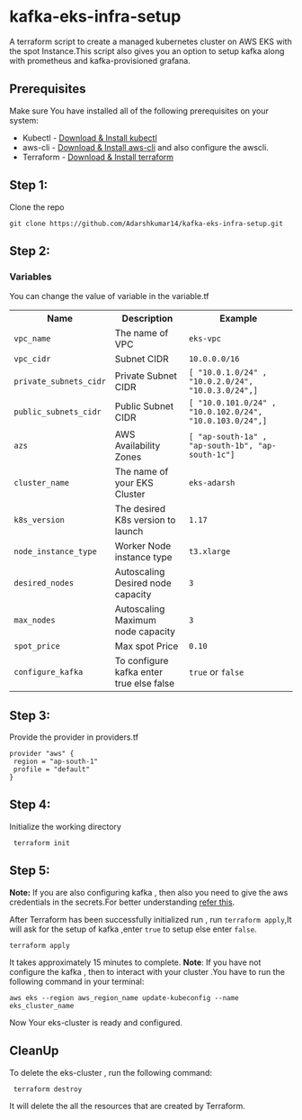 # kafka-eks-infra-setup
A terraform script to create a managed kubernetes cluster on AWS EKS with the spot Instance.This script also gives you an option to setup kafka along with prometheus and kafka-provisioned grafana.
## Prerequisites
Make sure You have installed all of the following prerequisites on your system:
* Kubectl - [Download & Install kubectl](https://kubernetes.io/docs/tasks/tools/) 
* aws-cli - [Download & Install aws-cli](https://docs.aws.amazon.com/cli/latest/userguide/install-cliv2-windows.html) and also configure the awscli.
* Terraform - [Download & Install terraform](https://www.terraform.io/downloads.html)

## Step 1: 
  Clone the repo
  ```
  git clone https://github.com/Adarshkumar14/kafka-eks-infra-setup.git
  ```
## Step 2:
### Variables
You can change the value of variable in the variable.tf
 <table>
    <tr>
      <th> Name </th>
      <th> Description</th>
      <th> Example </th>
    </tr>
    <tr>
      <td> <code>vpc_name</code> </td>
      <td> The name of VPC</td>
        <td><code>eks-vpc</code> </td>
    </tr>
    <tr>
      <td><code>vpc_cidr</code></td>
      <td> Subnet CIDR</td>
      <td><code>10.0.0.0/16</code></td>
    </tr>
    <tr>
      <td><code>private_subnets_cidr</code></td>
      <td>Private Subnet CIDR</td>
      <td><code>[ "10.0.1.0/24" , "10.0.2.0/24", "10.0.3.0/24",]</code></td>
  </tr>
  <tr>
    <td><code>public_subnets_cidr</code></td>
    <td>Public Subnet CIDR</td>
    <td><code>[ "10.0.101.0/24" , "10.0.102.0/24", "10.0.103.0/24",]</code></td>
  </tr>
  <tr>
    <td><code>azs</code></td>
    <td>AWS Availability Zones</td>
    <td> <code>[ "ap-south-1a" , "ap-south-1b", "ap-south-1c"]</code></td>
  </tr>
  <tr>
    <td><code>cluster_name</code></td>
    <td>The name of your EKS Cluster</td>
    <td><code>eks-adarsh</code></td>
  </tr>
  <tr>
    <td><code>k8s_version</code></td>
    <td>The desired K8s version to launch</td>
    <td><code>1.17</code></td>
  </tr>
  <tr>
    <td><code>node_instance_type</code></td>
    <td>Worker Node instance type</td>
    <td><code>t3.xlarge</code></td>
  </tr>
  <tr>
    <td><code>desired_nodes</code></td>
    <td> Autoscaling Desired node capacity</td>
    <td><code>3</code></td>
  </tr>
  <tr>
    <td><code>max_nodes</code></td>
    <td>Autoscaling Maximum node capacity</td>
    <td><code>3</code></td>
  </tr>
  <tr>
    <td><code>spot_price</code></td>
    <td> Max spot Price</td>
    <td><code>0.10</code></td>
  </tr>
  <tr>
    <td><code>configure_kafka</code></td>
    <td>To configure kafka enter true else false </td>
    <td> <code>true</code> or <code>false</code> </td>
  </tr>
  </table>
  
##  Step 3:
   Provide the provider in providers.tf
   ```
   provider "aws" {
    region = "ap-south-1"
    profile = "default"
}
```
## Step 4:
   Initialize the  working directory
   ```
    terraform init
  ```
## Step 5:
  **Note:** If you are also configuring  kafka , then also you need to give the aws credentials in the secrets.For better understanding [refer this](https://github.com/litmuschaos/test-tools/tree/master/custom/app-setup/kafka).
  
 After Terraform has been successfully initialized run , run <code>terraform apply</code>,It will ask for the setup of kafka ,enter <code>true</code> to setup else enter <code>false</code>.
 
```
terraform apply
```
It takes approximately 15 minutes to complete.
 **Note**: If you have not configure the kafka , then to interact with your cluster .You have to run the following command in your terminal:
  ```
  aws eks --region aws_region_name update-kubeconfig --name eks_cluster_name
 ```
  Now Your eks-cluster is ready and configured.
  
## CleanUp
  To delete the eks-cluster , run the following command:
  ```
   terraform destroy
 ```
It will delete the all the resources that are created by Terraform.
